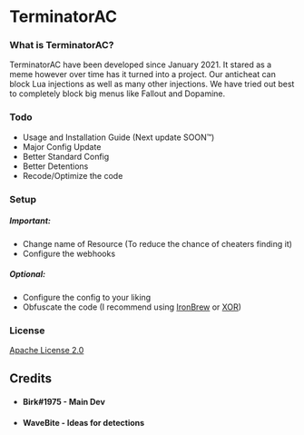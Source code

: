 # TerminatorAC
### What is TerminatorAC?
TerminatorAC have been developed since January 2021. It stared as a meme however over time has it turned into a project. Our anticheat can block Lua injections as well as many other injections. We have tried out best to completely block big menus like Fallout and Dopamine.

### Todo
* Usage and Installation Guide (Next update SOON&trade;)
* Major Config Update
* Better Standard Config
* Better Detentions
* Recode/Optimize the code

### Setup
##### Important:
* Change name of Resource (To reduce the chance of cheaters finding it)
* Configure the webhooks
##### Optional:
* Configure the config to your liking
* Obfuscate the code (I recommend using [IronBrew](https://obfuscator.aztupscripts.xyz/) or [XOR](http://obfuscate.filesecuring.com/))

### License
[Apache License 2.0](https://choosealicense.com/licenses/apache-2.0/)

## Credits
* #### Birk#1975 - Main Dev
* #### WaveBite - Ideas for detections
